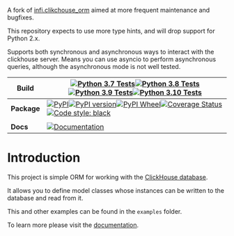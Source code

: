 A fork of [infi.clikchouse_orm](https://github.com/Infinidat/infi.clickhouse_orm) aimed at more frequent maintenance and bugfixes.

This repository expects to use more type hints, and will drop support for Python 2.x.

Supports both synchronous and asynchronous ways to interact with the clickhouse server. Means you can use asyncio to perform asynchronous queries, although the asynchronous mode is not well tested.


| Build       | [![Python 3.7 Tests](https://github.com/sswest/ch-orm/workflows/Python%203.7%20Tests/badge.svg)](https://github.com/sswest/ch-orm/actions?query=Python+3.7+Tests)[![Python 3.8 Tests](https://github.com/sswest/ch-orm/workflows/Python%203.8%20Tests/badge.svg)](https://github.com/sswest/ch-orm/actions?query=Python+3.8+Tests)[![Python 3.9 Tests](https://github.com/sswest/ch-orm/workflows/Python%203.9%20Tests/badge.svg)](https://github.com/sswest/ch-orm/actions?query=Python+3.9+Tests)[![Python 3.10 Tests](https://github.com/sswest/ch-orm/workflows/Python%203.10%20Tests/badge.svg)](https://github.com/sswest/ch-orm/actions?query=Python+3.10+Tests) |
| ----------- |-------------------------------------------------------------------------------------------------------------------------------------------------------------------------------------------------------------------------------------------------------------------------------------------------------------------------------------------------------------------------------------------------------------------------------------------------------------------------------------------------------------------------------------------------------------------------------------------------------------------------------------------------------------------------|
| **Package** | [![PyPI](https://img.shields.io/pypi/v/ch-orm.svg)](https://pypi.python.org/pypi/ch-orm)[![PyPI version](https://img.shields.io/pypi/pyversions/ch-orm.svg)](https://pypi.python.org/pypi/ch-orm)[![PyPI Wheel](https://img.shields.io/pypi/wheel/ch-orm.svg)](https://pypi.python.org/pypi/ch-orm)[![Coverage Status](https://coveralls.io/repos/github/sswest/ch-orm/badge.svg?branch=master)](https://coveralls.io/github/sswest/ch-orm?branch=master)[![Code style: black](https://img.shields.io/badge/code%20style-black-000000.svg)](https://github.com/psf/black)
                                                                                                                                                                                                               |
| **Docs**    | [![Documentation](https://camo.githubusercontent.com/bbb44987324f9324879ccae8ff5ad5c30b7e8b37ccee7235841a9628772595fe/68747470733a2f2f72656164746865646f63732e6f72672f70726f6a656374732f73616e69632f62616467652f3f76657273696f6e3d6c6174657374)](https://sswest.github.io/ch-orm)                                                                                                                                                                                                                                                                                                                                                                                       |

Introduction
============

This project is simple ORM for working with the [ClickHouse database](https://clickhouse.yandex/).

It allows you to define model classes whose instances can be written to the database and read from it.

This and other examples can be found in the `examples` folder.

To learn more please visit the [documentation](https://sswest.github.io/ch-orm/).
